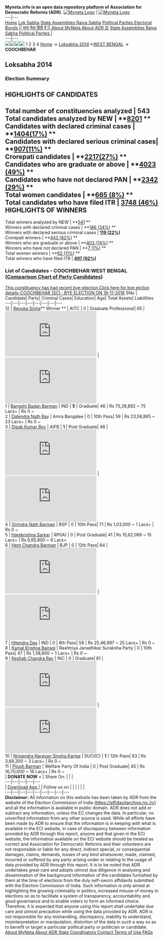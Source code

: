 **Myneta.info is an open data repository platform of Association for Democratic Reforms (ADR).**
[![Myneta Logo](https://www.myneta.info/lib/img/myneta-logo.png)](https://www.myneta.info/) | [![Myneta Logo](https://www.myneta.info/lib/img/adr-logo.png)](https://adrindia.org)  
---|---  
[Home](https://www.myneta.info/) [Lok Sabha](https://www.myneta.info/#ls "Lok Sabha") [ State Assemblies ](https://www.myneta.info/#sa "State Assemblies") [Rajya Sabha](https://www.myneta.info/#rs "Rajya Sabha") [Political Parties ](https://www.myneta.info/party "Political Parties") [ Electoral Bonds ](https://www.myneta.info/electoral_bonds "Electoral Bonds") [ || माय नेता हिंदी में || ](https://translate.google.co.in/translate?prev=hp&hl=en&js=y&u=www.myneta.info&sl=en&tl=hi&history_state0=) [ About MyNeta ](https://adrindia.org/content/about-myneta) [ About ADR ](https://adrindia.org/about-adr/who-we-are) [☰](javascript:void\(0\))
[ State Assemblies ](https://www.myneta.info/#sa "State Assemblies") [ Rajya Sabha ](https://www.myneta.info/#rs "Rajya Sabha") [ Political Parties ](https://www.myneta.info/party "Political Parties")
|   
---|---  
![](https://www.myneta.info/lib/img/banner/banner-1.png)![](https://www.myneta.info/lib/img/banner/banner-2.png)![](https://www.myneta.info/lib/img/banner/banner-3.png)![](https://www.myneta.info/lib/img/banner/banner-4.png)
1  2  3  4 
[Home](https://www.myneta.info/) → [Loksabha 2014](https://www.myneta.info/ls2014/)→[WEST BENGAL](https://www.myneta.info/ls2014/index.php?action=show_constituencies&state_id=25) → **COOCHBEHAR**
### 
## Loksabha 2014
###  Election Summary 
HIGHLIGHTS OF CANDIDATES  
---  
Total number of constituencies analyzed |  543   
Total candidates analyzed by NEW | **[8201](https://www.myneta.info/ls2014/index.php?action=summary&subAction=candidates_analyzed&sort=candidate#summary) **  
Candidates with declared criminal cases | **[1404(17%)](https://www.myneta.info/ls2014/index.php?action=summary&subAction=crime&sort=candidate#summary) **  
Candidates with declared serious criminal cases| **[907(11%)](https://www.myneta.info/ls2014/index.php?action=summary&subAction=serious_crime&sort=candidate#summary) **  
Crorepati candidates | **[2217(27%)](https://www.myneta.info/ls2014/index.php?action=summary&subAction=crorepati&sort=candidate#summary) **  
Candidates who are graduate or above | **[4023 (49%)](https://www.myneta.info/ls2014/index.php?action=summary&subAction=education&sort=candidate#summary) **  
Candidates who have not declared PAN | **[2342 (29%)](https://www.myneta.info/ls2014/index.php?action=summary&subAction=without_pan&sort=candidate#summary) **  
Total women candidates | **[665 (8%)](https://www.myneta.info/ls2014/index.php?action=summary&subAction=women_candidate&sort=candidate#summary) **  
Total candidates who have filed ITR | [**3748 (46%)**](https://www.myneta.info/ls2014/index.php?action=summary&subAction=filed_itr&sort=candidate#summary)  
HIGHLIGHTS OF WINNERS  
---  
Total winners analyzed by NEW | **[541](https://www.myneta.info/ls2014/index.php?action=summary&subAction=winner_analyzed&sort=candidate#summary) **  
Winners with declared criminal cases | **[186 (34%)](https://www.myneta.info/ls2014/index.php?action=summary&subAction=winner_crime&sort=candidate#summary) **  
Winners with declared serious criminal cases | **[119 (22%)](https://www.myneta.info/ls2014/index.php?action=summary&subAction=winner_serious_crime&sort=candidate#summary)**  
Crorepati winners | **[443 (82%)](https://www.myneta.info/ls2014/index.php?action=summary&subAction=winner_crorepati&sort=candidate#summary) **  
Winners who are graduate or above | **[403 (74%)](https://www.myneta.info/ls2014/index.php?action=summary&subAction=winner_education&sort=candidate#summary) **  
Winners who have not declared PAN | **[7 (1%)](https://www.myneta.info/ls2014/index.php?action=summary&subAction=winner_without_pan&sort=candidate#summary) **  
Total women winners | **[62 (11%)](https://www.myneta.info/ls2014/index.php?action=summary&subAction=winner_women&sort=candidate#summary) **  
Total winners who have filed ITR | [**497 (92%)**](https://www.myneta.info/ls2014/index.php?action=summary&subAction=winner_filed_itr&sort=candidate#summary)  
### List of Candidates - COOCHBEHAR:WEST BENGAL ([Comparison Chart of Party Candidates](https://www.myneta.info/ls2014/comparisonchart.php?constituency_id=357))
[This constituency has had recent bye-election,Click here for bye elction details-COOCHBEHAR (SC) : BYE ELECTION ON 19-11-2016](https://www.myneta.info/ls2014/index.php?action=show_candidates&constituency_id=555)
SNo | Candidate| Party| Criminal Cases| Education| Age| Total Assets| Liabilities  
---|---|---|---|---|---|---|---  
12  | [Renuka Sinha](https://www.myneta.info/ls2014/candidate.php?candidate_id=1766)** Winner ** | AITC | 0 | Graduate Professional| 65 | ![](https://myneta.info/image_v2.php?myneta_folder=ls2014&candidate_id=1766&col=ta) | ![](https://myneta.info/image_v2.php?myneta_folder=ls2014&candidate_id=1766&col=lia)  
1  | [Bangshi Badan Barman](https://www.myneta.info/ls2014/candidate.php?candidate_id=1767) | IND | **5** | Graduate| 46 | Rs 75,28,892 ~ 75 Lacs+ | Rs 0 ~   
2  | [Dalendra Nath Ray](https://www.myneta.info/ls2014/candidate.php?candidate_id=1773) | Amra Bangalee | 0 | 10th Pass| 59 | Rs 23,58,865 ~ 23 Lacs+ | Rs 0 ~   
3  | [Dipak Kumar Roy](https://www.myneta.info/ls2014/candidate.php?candidate_id=311) | AIFB | **1** | Post Graduate| 48 | ![](https://myneta.info/image_v2.php?myneta_folder=ls2014&candidate_id=311&col=ta) | ![](https://myneta.info/image_v2.php?myneta_folder=ls2014&candidate_id=311&col=lia)  
4  | [Girindra Nath Barman](https://www.myneta.info/ls2014/candidate.php?candidate_id=3297) | BSP | 0 | 10th Pass| 71 | Rs 1,03,000 ~ 1 Lacs+ | Rs 0 ~   
5  | [Harekrishna Sarkar](https://www.myneta.info/ls2014/candidate.php?candidate_id=1771) | RPI(A) | 0 | Post Graduate| 41 | Rs 15,62,066 ~ 15 Lacs+ | Rs 6,65,800 ~ 6 Lacs+  
6  | [Hem Chandra Barman](https://www.myneta.info/ls2014/candidate.php?candidate_id=550) | BJP | 0 | 12th Pass| 64 | ![](https://myneta.info/image_v2.php?myneta_folder=ls2014&candidate_id=550&col=ta) | ![](https://myneta.info/image_v2.php?myneta_folder=ls2014&candidate_id=550&col=lia)  
7  | [Hitendra Das](https://www.myneta.info/ls2014/candidate.php?candidate_id=1769) | IND | 0 | 8th Pass| 58 | Rs 25,46,997 ~ 25 Lacs+ | Rs 0 ~   
8  | [Kamal Krishna Bairagi](https://www.myneta.info/ls2014/candidate.php?candidate_id=1772) | Rashtriya Janadhikar Suraksha Party | 0 | 10th Pass| 47 | Rs 1,38,800 ~ 1 Lacs+ | Rs 0 ~   
9  | [Keshab Chandra Ray](https://www.myneta.info/ls2014/candidate.php?candidate_id=1768) | INC | 0 | Graduate| 61 | ![](https://myneta.info/image_v2.php?myneta_folder=ls2014&candidate_id=1768&col=ta) | ![](https://myneta.info/image_v2.php?myneta_folder=ls2014&candidate_id=1768&col=lia)  
10  | [Nripendra Narayan Singha Karjee](https://www.myneta.info/ls2014/candidate.php?candidate_id=310) | SUCI(C) | **1** | 12th Pass| 63 | Rs 3,68,300 ~ 3 Lacs+ | Rs 0 ~   
11  | [Pijush Barman](https://www.myneta.info/ls2014/candidate.php?candidate_id=1770) | Welfare Party Of India | 0 | Post Graduate| 45 | Rs 16,70,000 ~ 16 Lacs+ | Rs 0 ~   
|  **DONATE NOW** × |  Share On:  | [](https://api.whatsapp.com/send?text=https%3A%2F%2Fmyneta.info%2Fpunjab2022%2Findex.php%3Faction%3Dshow_constituencies%26state_id%3D19) | [](https://www.facebook.com/sharer/sharer.php?u=https%3A%2F%2Fmyneta.info%2Fpunjab2022%2Findex.php%3Faction%3Dshow_constituencies%26state_id%3D19) | [](https://twitter.com/share?url=https%3A%2F%2Fmyneta.info%2Fpunjab2022%2Findex.php%3Faction%3Dshow_constituencies%26state_id%3D19)  
---|---|---|---|---  
| [ Download App ](https://play.google.com/store/apps/details?id=com.webrosoft.myneta1&pcampaignid=pcampaignidMKT-Other-global-all-co-prtnr-py-PartBadge-Mar2515-1) | [](https://play.google.com/store/apps/details?id=com.webrosoft.myneta1&pcampaignid=pcampaignidMKT-Other-global-all-co-prtnr-py-PartBadge-Mar2515-1) |  Follow us on  | [](https://www.facebook.com/adrindia.org/) | [](https://twitter.com/adrspeaks) | [](https://groups.google.com/g/national-election-watch?hl=en&pli=1) | [](https://www.instagram.com/adrspeaks/) | [](https://www.youtube.com/user/adrspeaks) | [](https://sharechat.com/profile/adrspeaks)  
---|---|---|---|---|---|---|---|---  
**Disclaimer:** All information on this website has been taken by ADR from the website of the Election Commission of India (https://affidavitarchive.nic.in/) and all the information is available in public domain. ADR does not add or subtract any information, unless the EC changes the data. In particular, no unverified information from any other source is used. While all efforts have been made by ADR to ensure that the information is in keeping with what is available in the ECI website, in case of discrepancy between information provided by ADR through this report, anyone and that given in the ECI website, the information available on the ECI website should be treated as correct and Association for Democratic Reforms and their volunteers are not responsible or liable for any direct, indirect special, or consequential damages, claims, demands, losses of any kind whatsoever, made, claimed, incurred or suffered by any party arising under or relating to the usage of data provided by ADR through this report. It is to be noted that ADR undertakes great care and adopts utmost due diligence in analysing and dissemination of the background information of the candidates furnished by them at the time of elections from the duly self-sworn affidavits submitted with the Election Commission of India. Such information is only aimed at highlighting the growing criminality in politics, increased misuse of money in elections so as to facilitate a system of transparency, accountability and good governance and to enable voters to form an informed choice. Therefore, it is expected that anyone using this report shall undertake due care and utmost precaution while using the data provided by ADR. ADR is not responsible for any mishandling, discrepancy, inability to understand, misinterpretation or manipulation, distortion of the data in such a way so as to benefit or target a particular political party or politician or candidate. 
[ About MyNeta ](https://adrindia.org/content/about-myneta) [ About ADR ](https://adrindia.org/about-adr/who-we-are) [ State Coordinators ](https://adrindia.org/about-adr/state-coordinators) [ Contact ](https://adrindia.org/contact-us) [ Terms of Use ](https://adrindia.org/content/adr-terms-use) [ FAQs ](https://adrindia.org/content/faqs)
